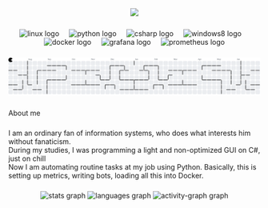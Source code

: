 <div align="center">
  <img height="300" src="https://media1.tenor.com/m/qBQxwvp8D1UAAAAd/hacker-meme.gif"  />
</div>

###

<div align="center">
  <img src="https://cdn.jsdelivr.net/gh/devicons/devicon/icons/linux/linux-original.svg" height="40" alt="linux logo"  />
  <img width="12" />
  <img src="https://cdn.jsdelivr.net/gh/devicons/devicon/icons/python/python-original.svg" height="40" alt="python logo"  />
  <img width="12" />
  <img src="https://cdn.jsdelivr.net/gh/devicons/devicon/icons/csharp/csharp-original.svg" height="40" alt="csharp logo"  />
  <img width="12" />
  <img src="https://cdn.jsdelivr.net/gh/devicons/devicon/icons/windows8/windows8-original.svg" height="40" alt="windows8 logo"  />
  <img width="12" />
  <img src="https://cdn.jsdelivr.net/gh/devicons/devicon/icons/docker/docker-original.svg" height="40" alt="docker logo"  />
  <img width="12" />
  <img src="https://cdn.jsdelivr.net/gh/devicons/devicon/icons/grafana/grafana-original.svg" height="40" alt="grafana logo"  />
  <img width="12" />
  <img src="https://cdn.jsdelivr.net/gh/devicons/devicon/icons/prometheus/prometheus-original.svg" height="40" alt="prometheus logo"  />
</div>

###

<picture>
  <source media="(prefers-color-scheme: dark)" srcset="https://raw.githubusercontent.com/L1nker2/L1nker2/output/pacman-contribution-graph-dark.svg">
  <source media="(prefers-color-scheme: light)" srcset="https://raw.githubusercontent.com/L1nker2/L1nker2/output/pacman-contribution-graph.svg">
  <img alt="pacman contribution graph" src="https://raw.githubusercontent.com/L1nker2/L1nker2/output/pacman-contribution-graph.svg">
</picture>

###

<p align="left">About me</p>

###

<p align="left">I am an ordinary fan of information systems, who does what interests him without fanaticism.<br>During my studies, I was programming a light and non-optimized GUI on C#, just on chill<br>Now I am automating routine tasks at my job using Python. Basically, this is setting up metrics, writing bots, loading all this into Docker.</p>

###

<div align="center">
  <img src="https://github-readme-stats.vercel.app/api?username=L1nker2&hide_title=false&hide_rank=false&show_icons=true&include_all_commits=true&count_private=true&disable_animations=false&theme=dark&locale=en&hide_border=false&order=1" height="150" alt="stats graph"  />
  <img src="https://github-readme-stats.vercel.app/api/top-langs?username=L1nker2&locale=en&hide_title=false&layout=compact&card_width=320&langs_count=5&theme=dark&hide_border=false&order=2" height="150" alt="languages graph"  />
  <img src="https://github-readme-activity-graph.vercel.app/graph?username=L1nker2&radius=16&theme=dracula&area=true&order=5&hide_border=true&hide_title=true" height="300" alt="activity-graph graph"  />
</div>

###
